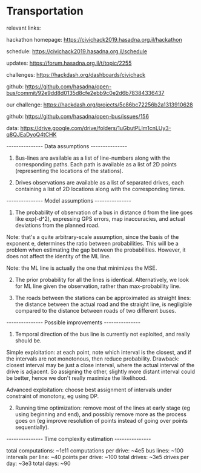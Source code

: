 # Transportation

relevant links:

hackathon homepage:
https://civichack2019.hasadna.org.il/hackathon

schedule:
https://civichack2019.hasadna.org.il/schedule

updates:
https://forum.hasadna.org.il/t/topic/2255


challenges:
https://hackdash.org/dashboards/civichack

github:
https://github.com/hasadna/open-bus/commit/92e9dd8d0135d8cfe2ebb9c0e2d6b78384336437


our challenge:
https://hackdash.org/projects/5c86bc72256b2a1313910628

github:
https://github.com/hasadna/open-bus/issues/156

data:
https://drive.google.com/drive/folders/1uGbutPLIm1cnLUy3-q8QJEaDyoQ4tCHK




--------------- Data assumptions ---------------

1. Bus-lines are available as a list of line-numbers along with the corresponding paths.
Each path is available as a list of 2D points (representing the locations of the stations).

2. Drives observations are available as a list of separated drives,
each containing a list of 2D locations along with the corresponding times.


--------------- Model assumptions ---------------

1. The probability of observation of a bus in distance d from the line goes like exp(-d^2),
expressing GPS errors, map inaccuracies, and actual deviations from the planned road.

Note: that's a quite arbitrary-scale assumption, since the basis of the exponent e,
determines the ratio between probabilities. This will be a problem when estimating the
gap between the probabilities. However, it does not affect the identity of the ML line.

Note: the ML line is actually the one that minimizes the MSE.

2. The prior probability for all the lines is identical. Alternatively,
we look for ML line given the observation, rather than max-probability line.

3. The roads between the stations can be approximated as straight lines:
the distance between the actual road and the straight line,
is negligible compared to the distance between roads of two different buses.


--------------- Possible improvements ---------------

1. Temporal direction of the bus line is currently not exploited, and really should be.

Simple exploitation: at each point, note which interval is the closest, and if the intervals
are not monotonous, then reduce probability. Drawback: closest interval may be just a close interval,
where the actual interval of the drive is adjacent. So assigning the other,
slightly more distant interval could be better, hence we don't really maximize the likelihood.
 
Advanced exploitation: choose best assignment of intervals under constraint of monotony, eg using DP. 

2. Running time optimization: remove most of the lines at early stage (eg using beginning and end),
and possibly remove more as the process goes on (eg improve resolution of points
instead of going over points sequentially).


--------------- Time complexity estimation ---------------

total computations:       ~1e11
  computations per drive:   ~4e5
    bus lines:                ~100
    intervals per line:       ~40
    points per drive:         ~100
  total drives:             ~3e5
    drives per day:           ~3e3
    total days:               ~90
